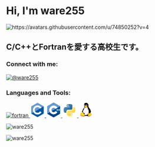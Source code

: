 <h1>Hi, I'm ware255</h1>
<img src="https://avatars.githubusercontent.com/u/74850252?v=4" alt="https://avatars.githubusercontent.com/u/74850252?v=4">
<h2>C/C++とFortranを愛する高校生です。</h2>
<h3 align="left">Connect with me:</h3>
<p align="left">
<a href="https://twitter.com/@ware255" target="blank"><img align="center" src="https://raw.githubusercontent.com/rahuldkjain/github-profile-readme-generator/master/src/images/icons/Social/twitter.svg" alt="@ware255" height="30" width="40" /></a>
</p>

<h3 align="left">Languages and Tools:</h3>
<p align="left">
    <a href="https://fortran-lang.org/" target="_blank" rel="noreferrer">
        <img src="https://fortran-lang.org/assets/img/fortran_logo_256x256.png" alt="fortran" width="40" height="40"/>
    </a>
    <a href="https://www.cprogramming.com/" target="_blank" rel="noreferrer">
        <img src="https://raw.githubusercontent.com/devicons/devicon/master/icons/c/c-original.svg" alt="c" width="40" height="40"/>
    </a>
    <a href="https://www.w3schools.com/cpp/" target="_blank" rel="noreferrer">
        <img src="https://raw.githubusercontent.com/devicons/devicon/master/icons/cplusplus/cplusplus-original.svg" alt="cplusplus" width="40" height="40"/>
    </a>
    <a href="https://www.python.org" target="_blank" rel="noreferrer">
        <img src="https://raw.githubusercontent.com/devicons/devicon/master/icons/python/python-original.svg" alt="python" width="40" height="40"/>
    </a>
    <a href="https://www.linux.org/" target="_blank" rel="noreferrer">
        <img src="https://raw.githubusercontent.com/devicons/devicon/master/icons/linux/linux-original.svg" alt="linux" width="40" height="40"/>
    </a>
</p>
<p>
    <img src="https://github-readme-stats.vercel.app/api/top-langs?username=ware255&hide=php,html,shell,makefile&show_icons=true&locale=ja&layout=compact&show_icons=true&theme=radical" alt="ware255"/>
</p>
<p>
    <img src="https://github-readme-stats.vercel.app/api?username=ware255&show_icons=true&theme=radical" alt="ware255"/>
</p>
